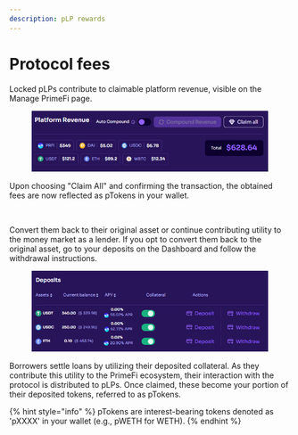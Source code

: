 ```yaml
---
description: pLP rewards
---
```


# Protocol fees

Locked pLPs contribute to claimable platform revenue, visible on the Manage PrimeFi page.

<figure><img src="../.gitbook/assets/image (136).png" alt=""><figcaption></figcaption></figure>

Upon choosing "Claim All" and confirming the transaction, the obtained fees are now reflected as pTokens in your wallet.

<figure><img src="../.gitbook/assets/image (16).png" alt="" width="522"><figcaption></figcaption></figure>

Convert them back to their original asset or continue contributing utility to the money market as a lender. If you opt to convert them back to the original asset, go to your deposits on the Dashboard and follow the withdrawal instructions.

<figure><img src="../.gitbook/assets/image (126).png" alt=""><figcaption></figcaption></figure>

Borrowers settle loans by utilizing their deposited collateral. As they contribute this utility to the PrimeFi ecosystem, their interaction with the protocol is distributed to pLPs. Once claimed, these become your portion of their deposited tokens, referred to as pTokens.

{% hint style="info" %}
pTokens are interest-bearing tokens denoted as 'pXXXX' in your wallet (e.g., pWETH for WETH).
{% endhint %}
